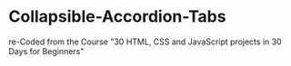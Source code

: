 # Collapsible-Accordion-Tabs
re-Coded from the Course "30 HTML, CSS and JavaScript projects in 30 Days for Beginners"
